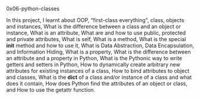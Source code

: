 0x06-python-classes

In this project, I learnt about OOP, “first-class everything", class, objects and instances, What is the difference between a class and an object or instance, What is an attribute, What are and how to use public, protected and private attributes, What is self, What is a method, What is the special __init__ method and how to use it, What is Data Abstraction, Data Encapsulation, and Information Hiding, What is a property, What is the difference between an attribute and a property in Python, What is the Pythonic way to write getters and setters in Python, How to dynamically create arbitrary new attributes for existing instances of a class, How to bind attributes to object and classes, What is the __dict__ of a class and/or instance of a class and what does it contain, How does Python find the attributes of an object or class, and How to use the getattr function.
